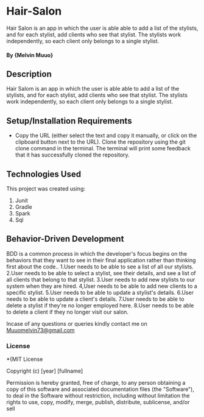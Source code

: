 # Hair-Salon
Hair Salon is an app in which the user is able able to add a list of the stylists, and for each stylist, add clients who see that stylist. The stylists work independently, so each client only belongs to a single stylist.
#### By **{Melvin Muuo}**
## Description
Hair Salom is an app in which the user is able able to add a list of the stylists, and for each stylist, add clients who see that stylist. The stylists work independently, so each client only belongs to a single stylist.
## Setup/Installation Requirements
*  Copy the URL (either select the text and copy it manually, or click on the clipboard button next to the URL). Clone the repository using the git clone command in the terminal. The terminal will print some feedback that it has successfully cloned the repository.
 
## Technologies Used
This project was created using:
  1. Junit
  2. Gradle
  3. Spark
  4. Sql
## Behavior-Driven Development 
BDD is a common process in which the developer's focus begins on the behaviors that they want to see in their final application rather than thinking first about the code..
1.User needs to be able to see a list of all our stylists.
2.User needs to be able to select a stylist, see their details, and see a list of all clients that belong to that stylist.
3.User needs to add new stylists to our system when they are hired.
4,User needs to be able to add new clients to a specific stylist.
5.User needs to be able to update a stylist's details.
6.User needs to be able to update a client's details.
7.User needs to be able to delete a stylist if they're no longer employed here.
8.User needs to be able to delete a client if they no longer visit our salon.

Incase of any questions or queries kindly contact me on Muuomelvin73@gmail.com
### License
*{MIT License

Copyright (c) [year] [fullname]

Permission is hereby granted, free of charge, to any person obtaining a copy
of this software and associated documentation files (the "Software"), to deal
in the Software without restriction, including without limitation the rights
to use, copy, modify, merge, publish, distribute, sublicense, and/or sell

